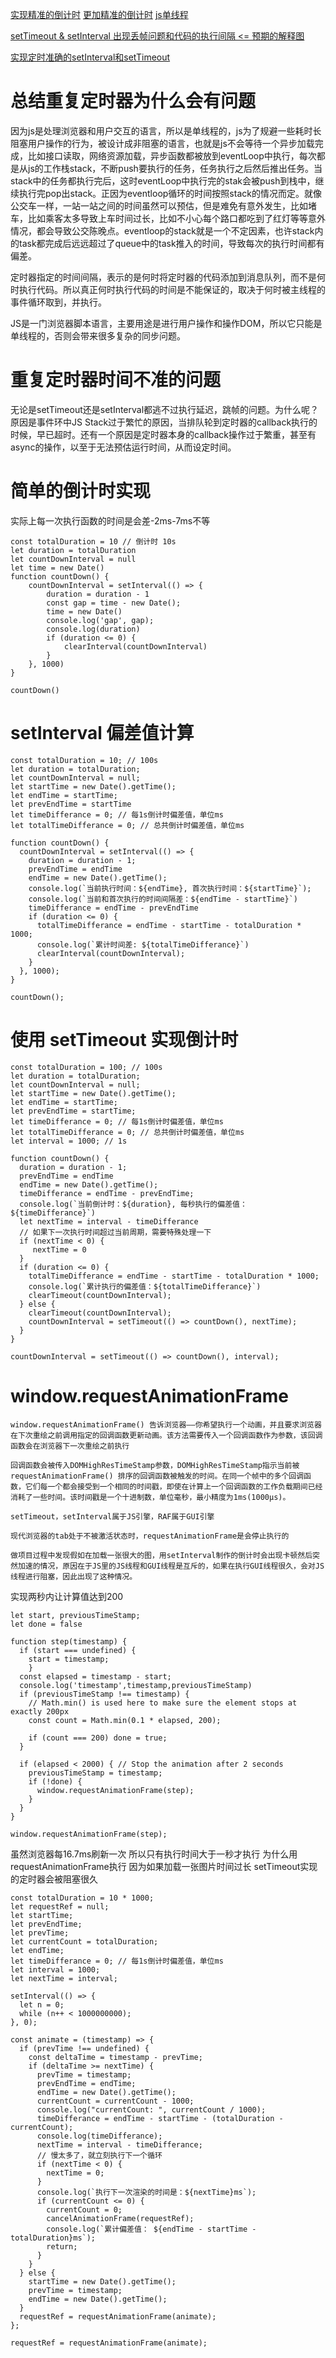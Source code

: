 [实现精准的倒计时](https://juejin.cn/post/7022636375136534565)
[更加精准的倒计时](https://juejin.cn/post/7026735190634414087?utm_source=gold_browser_extension)
[js单线程](https://juejin.cn/post/7131163082717396999)

[setTimeout & setInterval 出现丢帧问题和代码的执行间隔 <= 预期的解释图](https://juejin.cn/post/6844903825862557710)

[实现定时准确的setInterval和setTimeout](https://juejin.cn/post/6844903773622501383#heading-9)

# 总结重复定时器为什么会有问题

因为js是处理浏览器和用户交互的语言，所以是单线程的，js为了规避一些耗时长阻塞用户操作的行为，被设计成非阻塞的语言，也就是js不会等待一个异步加载完成，比如接口读取，网络资源加载，异步函数都被放到eventLoop中执行，每次都是从js的工作栈stack，不断push要执行的任务，任务执行之后然后推出任务。当stack中的任务都执行完后，这时eventLoop中执行完的stak会被push到栈中，继续执行完pop出stack。正因为eventloop循环的时间按照stack的情况而定。就像公交车一样，一站一站之间的时间虽然可以预估，但是难免有意外发生，比如堵车，比如乘客太多导致上车时间过长，比如不小心每个路口都吃到了红灯等等意外情况，都会导致公交陈晚点。eventloop的stack就是一个不定因素，也许stack内的task都完成后远远超过了queue中的task推入的时间，导致每次的执行时间都有偏差。

定时器指定的时间间隔，表示的是何时将定时器的代码添加到消息队列，而不是何时执行代码。所以真正何时执行代码的时间是不能保证的，取决于何时被主线程的事件循环取到，并执行。

JS是一门浏览器脚本语言，主要用途是进行用户操作和操作DOM，所以它只能是单线程的，否则会带来很多复杂的同步问题。

# 重复定时器时间不准的问题

无论是setTimeout还是setInterval都逃不过执行延迟，跳帧的问题。为什么呢？原因是事件环中JS Stack过于繁忙的原因，当排队轮到定时器的callback执行的时候，早已超时。还有一个原因是定时器本身的callback操作过于繁重，甚至有async的操作，以至于无法预估运行时间，从而设定时间。



# 简单的倒计时实现
实际上每一次执行函数的时间是会差-2ms-7ms不等
```
const totalDuration = 10 // 倒计时 10s
let duration = totalDuration
let countDownInterval = null
let time = new Date()
function countDown() {
    countDownInterval = setInterval(() => {
        duration = duration - 1
        const gap = time - new Date();
        time = new Date()
        console.log('gap', gap);
        console.log(duration)
        if (duration <= 0) {
            clearInterval(countDownInterval)
        }
    }, 1000)
}

countDown()
```

# setInterval 偏差值计算

```
const totalDuration = 10; // 100s
let duration = totalDuration;
let countDownInterval = null;
let startTime = new Date().getTime();
let endTime = startTime;
let prevEndTime = startTime
let timeDifferance = 0; // 每1s倒计时偏差值，单位ms
let totalTimeDifferance = 0; // 总共倒计时偏差值，单位ms

function countDown() {
  countDownInterval = setInterval(() => {
    duration = duration - 1;
    prevEndTime = endTime
    endTime = new Date().getTime();
    console.log(`当前执行时间：${endTime}, 首次执行时间：${startTime}`);
    console.log(`当前和首次执行的时间间隔差：${endTime - startTime}`)
    timeDifferance = endTime - prevEndTime
    if (duration <= 0) {
      totalTimeDifferance = endTime - startTime - totalDuration * 1000;
      console.log(`累计时间差: ${totalTimeDifferance}`)
      clearInterval(countDownInterval);
    }
  }, 1000);
}

countDown();

```
# 使用 setTimeout 实现倒计时

```
const totalDuration = 100; // 100s
let duration = totalDuration;
let countDownInterval = null;
let startTime = new Date().getTime();
let endTime = startTime;
let prevEndTime = startTime;
let timeDifferance = 0; // 每1s倒计时偏差值，单位ms
let totalTimeDifferance = 0; // 总共倒计时偏差值，单位ms
let interval = 1000; // 1s

function countDown() {
  duration = duration - 1;
  prevEndTime = endTime
  endTime = new Date().getTime();
  timeDifferance = endTime - prevEndTime;
  console.log(`当前倒计时：${duration}, 每秒执行的偏差值：${timeDifferance}`)
  let nextTime = interval - timeDifferance
  // 如果下一次执行时间超过当前周期，需要特殊处理一下
  if (nextTime < 0) {
     nextTime = 0
  }
  if (duration <= 0) {
    totalTimeDifferance = endTime - startTime - totalDuration * 1000;
    console.log(`累计执行的偏差值：${totalTimeDifferance}`)
    clearTimeout(countDownInterval);
  } else {
    clearTimeout(countDownInterval);
    countDownInterval = setTimeout(() => countDown(), nextTime);
  }
}

countDownInterval = setTimeout(() => countDown(), interval);

```

# window.requestAnimationFrame

```
window.requestAnimationFrame() 告诉浏览器——你希望执行一个动画，并且要求浏览器在下次重绘之前调用指定的回调函数更新动画。该方法需要传入一个回调函数作为参数，该回调函数会在浏览器下一次重绘之前执行

回调函数会被传入DOMHighResTimeStamp参数，DOMHighResTimeStamp指示当前被 requestAnimationFrame() 排序的回调函数被触发的时间。在同一个帧中的多个回调函数，它们每一个都会接受到一个相同的时间戳，即使在计算上一个回调函数的工作负载期间已经消耗了一些时间。该时间戳是一个十进制数，单位毫秒，最小精度为1ms(1000μs)。

setTimeout，setInterval属于JS引擎，RAF属于GUI引擎

现代浏览器的tab处于不被激活状态时，requestAnimationFrame是会停止执行的

做项目过程中发现假如在加载一张很大的图，用setInterval制作的倒计时会出现卡顿然后突然加速的情况，原因在于JS里的JS线程和GUI线程是互斥的，如果在执行GUI线程很久，会对JS线程进行阻塞，因此出现了这种情况。

```
实现两秒内让计算值达到200
```
let start, previousTimeStamp;
let done = false

function step(timestamp) {
  if (start === undefined) {
    start = timestamp;
    }
  const elapsed = timestamp - start;
  console.log('timestamp',timestamp,previousTimeStamp)
  if (previousTimeStamp !== timestamp) {
    // Math.min() is used here to make sure the element stops at exactly 200px
    const count = Math.min(0.1 * elapsed, 200);
    
    if (count === 200) done = true;
  }

  if (elapsed < 2000) { // Stop the animation after 2 seconds
    previousTimeStamp = timestamp;
    if (!done) {
      window.requestAnimationFrame(step);
    }
  }
}

window.requestAnimationFrame(step);
```

虽然浏览器每16.7ms刷新一次 
 所以只有执行时间大于一秒才执行 为什么用requestAnimationFrame执行 因为如果加载一张图片时间过长 setTimeout实现的定时器会被阻塞很久 
```
const totalDuration = 10 * 1000;
let requestRef = null;
let startTime;
let prevEndTime;
let prevTime;
let currentCount = totalDuration;
let endTime;
let timeDifferance = 0; // 每1s倒计时偏差值，单位ms
let interval = 1000;
let nextTime = interval;

setInterval(() => {
  let n = 0;
  while (n++ < 1000000000);
}, 0);

const animate = (timestamp) => {
  if (prevTime !== undefined) {
    const deltaTime = timestamp - prevTime;
    if (deltaTime >= nextTime) {
      prevTime = timestamp;
      prevEndTime = endTime;
      endTime = new Date().getTime();
      currentCount = currentCount - 1000;
      console.log("currentCount: ", currentCount / 1000);
      timeDifferance = endTime - startTime - (totalDuration - currentCount);
      console.log(timeDifferance);
      nextTime = interval - timeDifferance;
      // 慢太多了，就立刻执行下一个循环
      if (nextTime < 0) {
        nextTime = 0;
      }
      console.log(`执行下一次渲染的时间是：${nextTime}ms`);
      if (currentCount <= 0) {
        currentCount = 0;
        cancelAnimationFrame(requestRef);
        console.log(`累计偏差值： ${endTime - startTime - totalDuration}ms`);
        return;
      }
    }
  } else {
    startTime = new Date().getTime();
    prevTime = timestamp;
    endTime = new Date().getTime();
  }
  requestRef = requestAnimationFrame(animate);
};

requestRef = requestAnimationFrame(animate);


```
